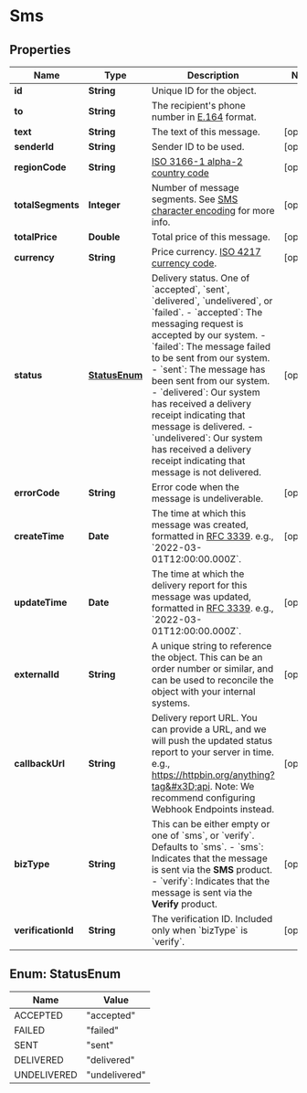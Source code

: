 

# Sms


## Properties

| Name | Type | Description | Notes |
|------------ | ------------- | ------------- | -------------|
|**id** | **String** | Unique ID for the object. |  |
|**to** | **String** | The recipient&#39;s phone number in [E.164](https://en.wikipedia.org/wiki/E.164) format. |  |
|**text** | **String** | The text of this message. |  [optional] |
|**senderId** | **String** | Sender ID to be used. |  [optional] |
|**regionCode** | **String** | [ISO 3166-1 alpha-2 country code](https://en.wikipedia.org/wiki/ISO_3166-1_alpha-2) |  [optional] |
|**totalSegments** | **Integer** | Number of message segments. See [SMS character encoding](https://help.ycloud.com/en/articles/3083427-sms-character-encoding) for more info. |  [optional] |
|**totalPrice** | **Double** | Total price of this message. |  [optional] |
|**currency** | **String** | Price currency. [ISO 4217 currency code](https://en.wikipedia.org/wiki/ISO_4217). |  [optional] |
|**status** | [**StatusEnum**](#StatusEnum) | Delivery status. One of &#x60;accepted&#x60;, &#x60;sent&#x60;, &#x60;delivered&#x60;, &#x60;undelivered&#x60;, or &#x60;failed&#x60;. - &#x60;accepted&#x60;: The messaging request is accepted by our system. - &#x60;failed&#x60;: The message failed to be sent from our system. - &#x60;sent&#x60;: The message has been sent from our system. - &#x60;delivered&#x60;: Our system has received a delivery receipt indicating that message is delivered. - &#x60;undelivered&#x60;: Our system has received a delivery receipt indicating that message is not delivered. |  [optional] |
|**errorCode** | **String** | Error code when the message is undeliverable. |  [optional] |
|**createTime** | **Date** | The time at which this message was created, formatted in [RFC 3339](https://datatracker.ietf.org/doc/html/rfc3339). e.g., &#x60;2022-03-01T12:00:00.000Z&#x60;. |  [optional] |
|**updateTime** | **Date** | The time at which the delivery report for this message was updated, formatted in [RFC 3339](https://datatracker.ietf.org/doc/html/rfc3339). e.g., &#x60;2022-03-01T12:00:00.000Z&#x60;. |  [optional] |
|**externalId** | **String** | A unique string to reference the object. This can be an order number or similar, and can be used to reconcile the object with your internal systems. |  [optional] |
|**callbackUrl** | **String** | Delivery report URL. You can provide a URL, and we will push the updated status report to your server in time. e.g., https://httpbin.org/anything?tag&#x3D;api. Note: We recommend configuring Webhook Endpoints instead. |  [optional] |
|**bizType** | **String** | This can be either empty or one of &#x60;sms&#x60;, or &#x60;verify&#x60;. Defaults to &#x60;sms&#x60;. - &#x60;sms&#x60;: Indicates that the message is sent via the **SMS** product. - &#x60;verify&#x60;: Indicates that the message is sent via the **Verify** product. |  [optional] |
|**verificationId** | **String** | The verification ID. Included only when &#x60;bizType&#x60; is &#x60;verify&#x60;. |  [optional] |



## Enum: StatusEnum

| Name | Value |
|---- | -----|
| ACCEPTED | &quot;accepted&quot; |
| FAILED | &quot;failed&quot; |
| SENT | &quot;sent&quot; |
| DELIVERED | &quot;delivered&quot; |
| UNDELIVERED | &quot;undelivered&quot; |




